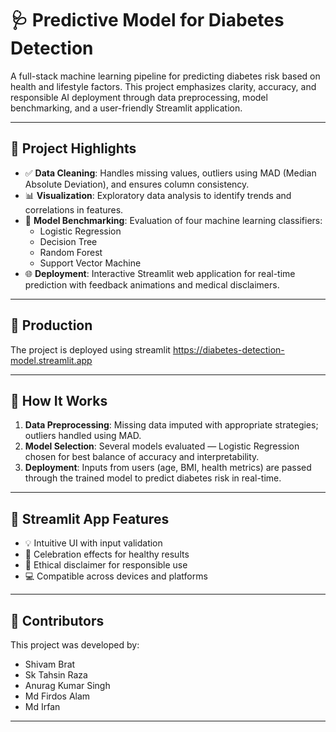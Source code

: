 # 🩺 Predictive Model for Diabetes Detection

A full-stack machine learning pipeline for predicting diabetes risk based on health and lifestyle factors. This project emphasizes clarity, accuracy, and responsible AI deployment through data preprocessing, model benchmarking, and a user-friendly Streamlit application.

---

## 📌 Project Highlights

- ✅ **Data Cleaning**: Handles missing values, outliers using MAD (Median Absolute Deviation), and ensures column consistency.  
- 📊 **Visualization**: Exploratory data analysis to identify trends and correlations in features.  
- 🤖 **Model Benchmarking**: Evaluation of four machine learning classifiers:  
  - Logistic Regression  
  - Decision Tree  
  - Random Forest  
  - Support Vector Machine  
- 🌐 **Deployment**: Interactive Streamlit web application for real-time prediction with feedback animations and medical disclaimers.  

---

## 🚀 Production

The project is deployed using streamlit https://diabetes-detection-model.streamlit.app

---

## 🧠 How It Works

1. **Data Preprocessing**: Missing data imputed with appropriate strategies; outliers handled using MAD.  
2. **Model Selection**: Several models evaluated — Logistic Regression chosen for best balance of accuracy and interpretability.  
3. **Deployment**: Inputs from users (age, BMI, health metrics) are passed through the trained model to predict diabetes risk in real-time.  

---

## 🌟 Streamlit App Features

- 💡 Intuitive UI with input validation  
- 🎉 Celebration effects for healthy results  
- 🧾 Ethical disclaimer for responsible use  
- 💻 Compatible across devices and platforms  

---

## 👥 Contributors

This project was developed by:

- Shivam Brat  
- Sk Tahsin Raza  
- Anurag Kumar Singh  
- Md Firdos Alam  
- Md Irfan  

---
